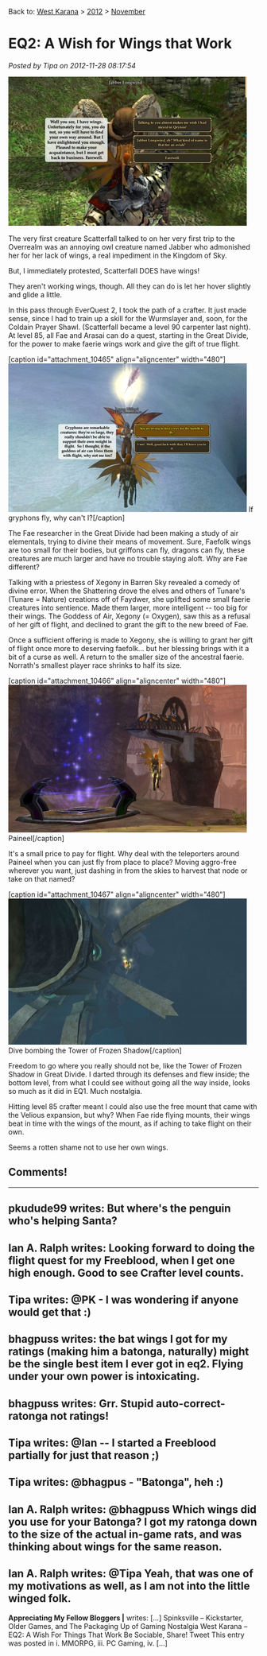 Back to: [West Karana](/posts/westkarana.md) > [2012](/posts/2012/westkarana.md) > [November](./westkarana.md)
# EQ2: A Wish for Wings that Work

*Posted by Tipa on 2012-11-28 08:17:54*

[![](../../../uploads/2012/11/EverQuest2-2012-10-30-23-03-18-13-480x300.jpg "Jabber, so much Jibber Jabber if you ask me")](../../../uploads/2012/11/EverQuest2-2012-10-30-23-03-18-13.jpg)

The very first creature Scatterfall talked to on her very first trip to the Overrealm was an annoying owl creature named Jabber who admonished her for her lack of wings, a real impediment in the Kingdom of Sky.

But, I immediately protested, Scatterfall DOES have wings!

They aren't working wings, though. All they can do is let her hover slightly and glide a little.

In this pass through EverQuest 2, I took the path of a crafter. It just made sense, since I had to train up a skill for the Wurmslayer and, soon, for the Coldain Prayer Shawl. (Scatterfall became a level 90 carpenter last night). At level 85, all Fae and Arasai can do a quest, starting in the Great Divide, for the power to make faerie wings work and give the gift of true flight.

[caption id="attachment\_10465" align="aligncenter" width="480"][![](../../../uploads/2012/11/EverQuest2-2012-11-24-17-10-54-96-480x299.jpg "If gryphons fly, why can't I?")](../../../uploads/2012/11/EverQuest2-2012-11-24-17-10-54-96.jpg) If gryphons fly, why can't I?[/caption]

The Fae researcher in the Great Divide had been making a study of air elementals, trying to divine their means of movement. Sure, Faefolk wings are too small for their bodies, but griffons can fly, dragons can fly, these creatures are much larger and have no trouble staying aloft. Why are Fae different?

Talking with a priestess of Xegony in Barren Sky revealed a comedy of divine error. When the Shattering drove the elves and others of Tunare's (Tunare = Nature) creations off of Faydwer, she uplifted some small faerie creatures into sentience. Made them larger, more intelligent -- too big for their wings. The Goddess of Air, Xegony (= Oxygen), saw this as a refusal of her gift of flight, and declined to grant the gift to the new breed of Fae.

Once a sufficient offering is made to Xegony, she is willing to grant her gift of flight once more to deserving faefolk... but her blessing brings with it a bit of a curse as well. A return to the smaller size of the ancestral faerie. Norrath's smallest player race shrinks to half its size.

[caption id="attachment\_10466" align="aligncenter" width="480"][![](../../../uploads/2012/11/EverQuest2-2012-11-24-18-14-14-90-480x297.jpg "Paineel")](../../../uploads/2012/11/EverQuest2-2012-11-24-18-14-14-90.jpg) Paineel[/caption]

It's a small price to pay for flight. Why deal with the teleporters around Paineel when you can just fly from place to place? Moving aggro-free wherever you want, just dashing in from the skies to harvest that node or take on that named?

[caption id="attachment\_10467" align="aligncenter" width="480"][![](../../../uploads/2012/11/EverQuest2-2012-11-25-11-20-00-36-480x294.jpg "Dive bombing the Tower of Frozen Shadow")](../../../uploads/2012/11/EverQuest2-2012-11-25-11-20-00-36.jpg) Dive bombing the Tower of Frozen Shadow[/caption]

Freedom to go where you really should not be, like the Tower of Frozen Shadow in Great Divide. I darted through its defenses and flew inside; the bottom level, from what I could see without going all the way inside, looks so much as it did in EQ1. Much nostalgia.

Hitting level 85 crafter meant I could also use the free mount that came with the Velious expansion, but why? When Fae ride flying mounts, their wings beat in time with the wings of the mount, as if aching to take flight on their own.

Seems a rotten shame not to use her own wings.

## Comments!
---
**pkudude99** writes: But where's the penguin who's helping Santa?
---
**Ian A. Ralph** writes: Looking forward to doing the flight quest for my Freeblood, when I get one high enough.  Good to see Crafter level counts.
---
**Tipa** writes: @PK - I was wondering if anyone would get that :)
---
**bhagpuss** writes: the bat wings I got for my ratings (making him a batonga, naturally) might be the single best item I ever got in eq2. Flying under your own power is intoxicating.
---
**bhagpuss** writes: Grr. Stupid auto-correct- ratonga not ratings!
---
**Tipa** writes: @Ian -- I started a Freeblood partially for just that reason ;)
---
**Tipa** writes: @bhagpus - "Batonga", heh :)
---
**Ian A. Ralph** writes: @bhagpuss Which wings did you use for your Batonga?  I got my ratonga down to the size of the actual in-game rats, and was thinking about wings for the same reason.
---
**Ian A. Ralph** writes: @Tipa Yeah, that was one of my motivations as well, as I am not into the little winged folk.
---
**Appreciating My Fellow Bloggers |** writes: [...] Spinksville – Kickstarter, Older Games, and The Packaging Up of Gaming Nostalgia West Karana – EQ2: A Wish For Things That Work Be Sociable, Share!           Tweet   This entry was posted in i. MMORPG, iii. PC Gaming, iv. [...]
